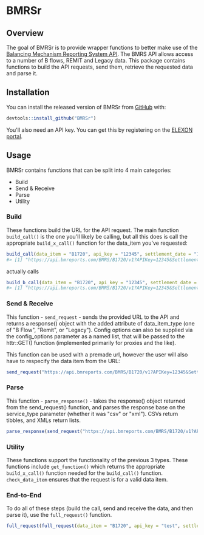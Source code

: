 
<!-- README.md is generated from README.Rmd. Please edit that file -->
BMRSr
=====

Overview
--------

The goal of BMRSr is to provide wrapper functions to better make use of the [Balancing Mechanism Reporting System API](https://www.elexon.co.uk/wp-content/uploads/2017/06/bmrs_api_data_push_user_guide_v1.1.pdf). The BMRS API allows access to a number of B flows, REMIT and Legacy data. This package contains functions to build the API requests, send them, retrieve the requested data and parse it.

Installation
------------

You can install the released version of BMRSr from [GitHub](https://github.com/ARawles/BMRSr) with:

``` r
devtools::install_github("BMRSr")
```

You'll also need an API key. You can get this by registering on the [ELEXON portal](https://www.elexonportal.co.uk).

Usage
-----

BMRSr contains functions that can be split into 4 main categories:

-   Build
-   Send & Receive
-   Parse
-   Utility

### Build

These functions build the URL for the API request. The main function `build_call()` is the one you'll likely be calling, but all this does is call the appropriate `build_x_call()` function for the data\_item you've requested:

``` r
build_call(data_item = "B1720", api_key = "12345", settlement_date = "1 Jan 2018", period = "1", service_type = "csv")
#> [1] "https://api.bmreports.com/BMRS/B1720/v1?APIKey=12345&SettlementDate=2018-01-01&Period=1&ServiceType=csv"
```

actually calls

``` r
build_b_call(data_item = "B1720", api_key = "12345", settlement_date = "1 Jan 2018", period = "1", service_type = "csv")
#> [1] "https://api.bmreports.com/BMRS/B1720/v1?APIKey=12345&SettlementDate=2018-01-01&Period=1&ServiceType=csv"
```

### Send & Receive

This function - `send_request` - sends the provided URL to the API and returns a response() object with the added attribute of data\_item\_type (one of "B Flow", "Remit", or "Legacy"). Config options can also be supplied via the config\_options parameter as a named list, that will be passed to the httr::GET() function (implemented primarily for proxies and the like).

This function can be used with a premade url, however the user will also have to respecify the data item from the URL:

``` r
send_request("https://api.bmreports.com/BMRS/B1720/v1?APIKey=12345&SettlementDate=2018-01-01&Period=1&ServiceType=csv", data_item = "B1720")
```

### Parse

This function - `parse_response()` - takes the response() object returned from the send\_request() function, and parses the response base on the service\_type parameter (whether it was "csv" or "xml"). CSVs return tibbles, and XMLs return lists.

``` r
parse_response(send_request("https://api.bmreports.com/BMRS/B1720/v1?APIKey=12345&SettlementDate=2018-01-01&Period=1&ServiceType=csv", data_item = "B1720"), format  = "csv")
```

### Utility

These functions support the functionality of the previous 3 types. These functions include `get_function()` which returns the appropriate `build_x_call()` function needed for the `build_call()` function. `check_data_item` ensures that the request is for a valid data item.

### End-to-End

To do all of these steps (build the call, send and receive the data, and then parse it), use the `full_request()` function.

``` r
full_request(full_request(data_item = "B1720", api_key = "test", settlement_date = "12 Jun 2018", period = "1", service_type = "test"))
```
